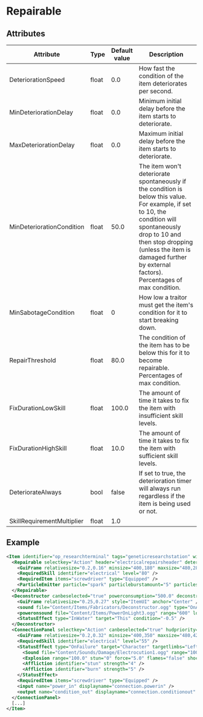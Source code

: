 # Repairable


## Attributes

| Attribute|Type|Default value|Description |
| ---|---|---|--- |
| DeteriorationSpeed|float|0.0|How fast the condition of the item deteriorates per second. |
| MinDeteriorationDelay|float|0.0|Minimum initial delay before the item starts to deteriorate. |
| MaxDeteriorationDelay|float|0.0|Maximum initial delay before the item starts to deteriorate. |
| MinDeteriorationCondition|float|50.0|The item won't deteriorate spontaneously if the condition is below this value. For example, if set to 10, the condition will spontaneously drop to 10 and then stop dropping (unless the item is damaged further by external factors). Percentages of max condition. |
| MinSabotageCondition|float|0|How low a traitor must get the item's condition for it to start breaking down. |
| RepairThreshold|float|80.0|The condition of the item has to be below this for it to become repairable. Percentages of max condition. |
| FixDurationLowSkill|float|100.0|The amount of time it takes to fix the item with insufficient skill levels. |
| FixDurationHighSkill|float|10.0|The amount of time it takes to fix the item with sufficient skill levels. |
| DeteriorateAlways|bool|false|If set to true, the deterioration timer will always run regardless if the item is being used or not. |
| SkillRequirementMultiplier|float|1.0| |



## Example
```xml
<Item identifier="op_researchterminal" tags="geneticresearchstation" width="494" height="297" texturescale="1.0,1.0" scale="0.5" category="Machine" subcategory="Outpost">
  <Repairable selectkey="Action" header="electricalrepairsheader" deteriorationspeed="0.0" canbeselected="true" RepairThreshold="80" fixDurationHighSkill="5" fixDurationLowSkill="25" msg="ItemMsgRepairScrewdriver" hudpriority="10">
    <GuiFrame relativesize="0.2,0.16" minsize="400,180" maxsize="480,280" anchor="Center" relativeoffset="0.0,0.27" style="ItemUI" />
    <RequiredSkill identifier="electrical" level="80" />
    <RequiredItem items="screwdriver" type="Equipped" />
    <ParticleEmitter particle="spark" particleburstamount="5" particlespersecond="5" anglemin="0" anglemax="359" velocitymin="100" velocitymax="500" particleburstinterval="2" scalemin="0.5" scalemax="1" mincondition="0.0" maxcondition="15.0" />
  </Repairable>
  <Deconstructor canbeselected="true" powerconsumption="500.0" deconstructitemssimultaneously="true" msg="ItemMsgInteractSelect" activatebuttontext="researchstation.invalidinput" infotext="researchstation.empty.infotext" infoareawidth="0.7">
    <GuiFrame relativesize="0.25,0.27" style="ItemUI" anchor="Center" />
    <sound file="Content/Items/Fabricators/Deconstructor.ogg" type="OnActive" range="1000.0" loop="true" />
    <poweronsound file="Content/Items/PowerOnLight3.ogg" range="600" loop="false" />
    <StatusEffect type="InWater" target="This" condition="-0.5" />
  </Deconstructor>
  <ConnectionPanel selectkey="Action" canbeselected="true" hudpriority="10" msg="ItemMsgRewireScrewdriver">
    <GuiFrame relativesize="0.2,0.32" minsize="400,350" maxsize="480,420" anchor="Center" style="ConnectionPanel" />
    <RequiredSkill identifier="electrical" level="55" />
    <StatusEffect type="OnFailure" target="Character" targetlimbs="LeftHand,RightHand">
      <Sound file="Content/Sounds/Damage/Electrocution1.ogg" range="1000" />
      <Explosion range="100.0" stun="0" force="5.0" flames="false" shockwave="false" sparks="true" underwaterbubble="false" />
      <Affliction identifier="stun" strength="4" />
      <Affliction identifier="burn" strength="5" />
    </StatusEffect>
    <RequiredItem items="screwdriver" type="Equipped" />
    <input name="power_in" displayname="connection.powerin" />
    <output name="condition_out" displayname="connection.conditionout" />
  </ConnectionPanel>
  [...]
</Item>
```

